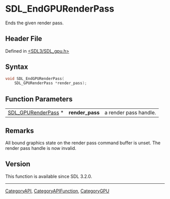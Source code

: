 # SDL_EndGPURenderPass

Ends the given render pass.

## Header File

Defined in [<SDL3/SDL_gpu.h>](https://github.com/libsdl-org/SDL/blob/main/include/SDL3/SDL_gpu.h)

## Syntax

```c
void SDL_EndGPURenderPass(
    SDL_GPURenderPass *render_pass);
```

## Function Parameters

|                                          |                 |                       |
| ---------------------------------------- | --------------- | --------------------- |
| [SDL_GPURenderPass](SDL_GPURenderPass) * | **render_pass** | a render pass handle. |

## Remarks

All bound graphics state on the render pass command buffer is unset. The
render pass handle is now invalid.

## Version

This function is available since SDL 3.2.0.





----
[CategoryAPI](CategoryAPI), [CategoryAPIFunction](CategoryAPIFunction), [CategoryGPU](CategoryGPU)

